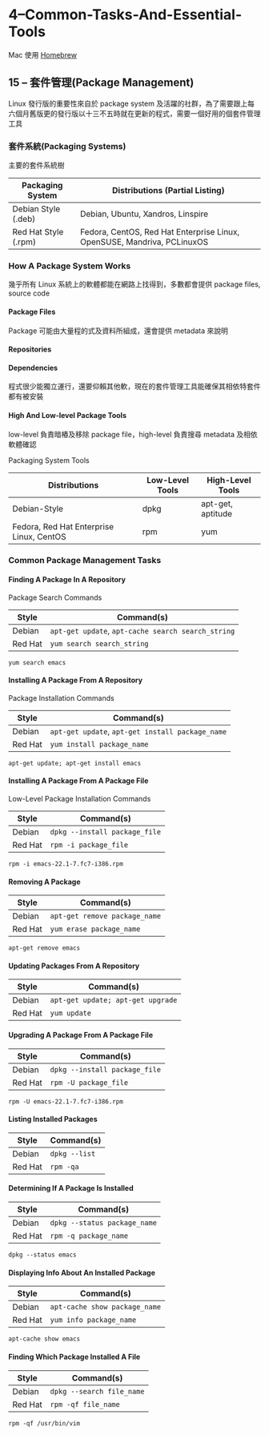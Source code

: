 # 4–Common-Tasks-And-Essential-Tools

Mac 使用 [Homebrew](https://brew.sh/index_zh-tw)

## 15 – 套件管理(Package Management)

Linux 發行版的重要性來自於 package system 及活躍的社群，為了需要跟上每六個月舊版更的發行版以十三不五時就在更新的程式，需要一個好用的個套件管理工具

### 套件系統(Packaging Systems)

主要的套件系統樹

Packaging System | Distributions (Partial Listing)
-----------------|--------------------------------
Debian Style (.deb) | Debian, Ubuntu, Xandros, Linspire
Red Hat Style (.rpm) | Fedora, CentOS, Red Hat Enterprise Linux, OpenSUSE, Mandriva, PCLinuxOS

### How A Package System Works

幾乎所有 Linux 系統上的軟體都能在網路上找得到，多數都會提供 package files, source code

#### Package Files

Package 可能由大量程的式及資料所組成，還會提供 metadata 來說明

#### Repositories

#### Dependencies

程式很少能獨立運行，還要仰賴其他軟，現在的套件管理工具能確保其相依特套件都有被安裝

#### High And Low-level Package Tools

low-level 負責暗樁及移除 package file，high-level 負責搜尋 metadata 及相依軟體確認

Packaging System Tools

Distributions | Low-Level Tools | High-Level Tools
--------------|-----------------|-----------------
Debian-Style | dpkg | apt-get, aptitude
Fedora, Red Hat Enterprise Linux, CentOS | rpm | yum

### Common Package Management Tasks

#### Finding A Package In A Repository

Package Search Commands

Style | Command(s)
------|-----------
Debian | `apt-get update`, `apt-cache search search_string`
Red Hat | `yum search search_string`

```shell
yum search emacs
```

#### Installing A Package From A Repository

Package Installation Commands

Style | Command(s)
------|-----------
Debian | `apt-get update`, `apt-get install package_name`
Red Hat | `yum install package_name`

```shell
apt-get update; apt-get install emacs
```

#### Installing A Package From A Package File

Low-Level Package Installation Commands

Style | Command(s)
------|-----------
Debian | `dpkg --install package_file`
Red Hat | `rpm -i package_file`

```shell
rpm -i emacs-22.1-7.fc7-i386.rpm
```

#### Removing A Package

Style | Command(s)
------|-----------
Debian | `apt-get remove package_name`
Red Hat | `yum erase package_name`

```shell
apt-get remove emacs
```

#### Updating Packages From A Repository

Style | Command(s)
------|-----------
Debian | `apt-get update; apt-get upgrade`
Red Hat | `yum update`

#### Upgrading A Package From A Package File

Style | Command(s)
------|-----------
Debian | `dpkg --install package_file`
Red Hat | `rpm -U package_file`

```shell
rpm -U emacs-22.1-7.fc7-i386.rpm
```

#### Listing Installed Packages

Style | Command(s)
------|-----------
Debian | `dpkg --list`
Red Hat | `rpm -qa`

#### Determining If A Package Is Installed

Style | Command(s)
------|-----------
Debian | `dpkg --status package_name`
Red Hat | `rpm -q package_name`

```shell
dpkg --status emacs
```

#### Displaying Info About An Installed Package

Style | Command(s)
------|-----------
Debian | `apt-cache show package_name`
Red Hat | `yum info package_name`

```shell
apt-cache show emacs
```

#### Finding Which Package Installed A File

Style | Command(s)
------|-----------
Debian | `dpkg --search file_name`
Red Hat | `rpm -qf file_name`

```shell
rpm -qf /usr/bin/vim
```